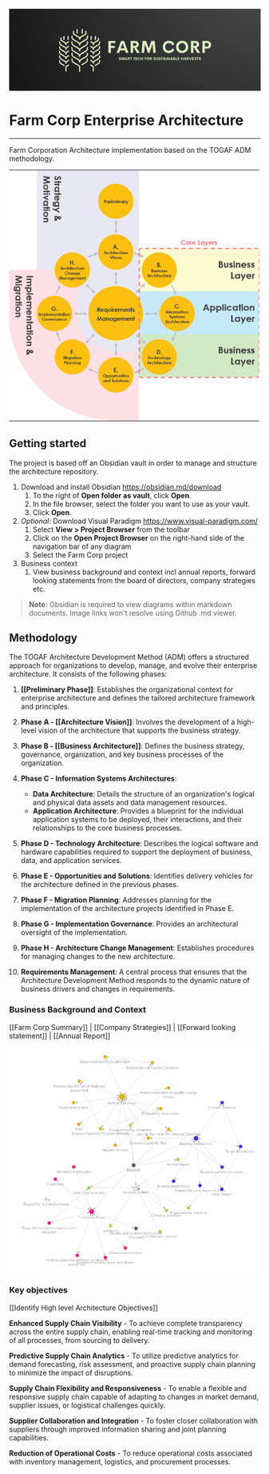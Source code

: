 ![FarmCorpLogo](assets/logo.png)
# Farm Corp Enterprise Architecture
___
Farm Corporation Architecture implementation based on the TOGAF ADM methodology.

![togaf](assets/togaf.png)
## Getting started

The project is based off an Obsidian vault in order to manage and structure the architecture repository.
1. Download and install Obsidian https://obsidian.md/download
	1. To the right of **Open folder as vault**, click **Open**.
	2. In the file browser, select the folder you want to use as your vault.
	3. Click **Open**.
2. _Optional:_ Download Visual Paradigm https://www.visual-paradigm.com/
	1. Select **View > Project Browser** from the toolbar
	2. Click on the **Open Project Browser** on the right-hand side of the navigation bar of any diagram
	3. Select the Farm Corp project
3. Business context
	1. View business background and context incl annual reports, forward looking statements from the board of directors, company strategies etc.

> **Note:** Obsidian is required to view diagrams within markdown documents. Image links won't resolve using Github .md viewer.

## Methodology

The TOGAF Architecture Development Method (ADM) offers a structured approach for organizations to develop, manage, and evolve their enterprise architecture. It consists of the following phases:

1. **[[Preliminary Phase]]**: Establishes the organizational context for enterprise architecture and defines the tailored architecture framework and principles.
    
2. **Phase A - [[Architecture Vision]]**: Involves the development of a high-level vision of the architecture that supports the business strategy.
    
3. **Phase B - [[Business Architecture]]**: Defines the business strategy, governance, organization, and key business processes of the organization.
    
4. **Phase C - Information Systems Architectures**:
    - **Data Architecture**: Details the structure of an organization's logical and physical data assets and data management resources.
    - **Application Architecture**: Provides a blueprint for the individual application systems to be deployed, their interactions, and their relationships to the core business processes.
5. **Phase D - Technology Architecture**: Describes the logical software and hardware capabilities required to support the deployment of business, data, and application services.
    
6. **Phase E - Opportunities and Solutions**: Identifies delivery vehicles for the architecture defined in the previous phases.
    
7. **Phase F - Migration Planning**: Addresses planning for the implementation of the architecture projects identified in Phase E.
    
8. **Phase G - Implementation Governance**: Provides an architectural oversight of the implementation.
    
9. **Phase H - Architecture Change Management**: Establishes procedures for managing changes to the new architecture.
    
10. **Requirements Management**: A central process that ensures that the Architecture Development Method responds to the dynamic nature of business drivers and changes in requirements.

### Business Background and Context

[[Farm Corp Summary]] | [[Company Strategies]] | [[Forward looking statement]] | [[Annual Report]]

![knowledge-graph](diagrams/graph.png)
### Key objectives

[[Identify High level Architecture Objectives]]

**Enhanced Supply Chain Visibility** - To achieve complete transparency across the entire supply chain, enabling real-time tracking and monitoring of all processes, from sourcing to delivery.

**Predictive Supply Chain Analytics** - To utilize predictive analytics for demand forecasting, risk assessment, and proactive supply chain planning to minimize the impact of disruptions.

**Supply Chain Flexibility and Responsiveness** - To enable a flexible and responsive supply chain capable of adapting to changes in market demand, supplier issues, or logistical challenges quickly.

**Supplier Collaboration and Integration** - To foster closer collaboration with suppliers through improved information sharing and joint planning capabilities.

**Reduction of Operational Costs** - To reduce operational costs associated with inventory management, logistics, and procurement processes.

